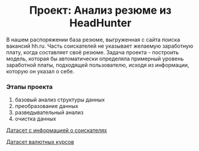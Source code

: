 # <center> Проект: Анализ резюме из HeadHunter

В нашем распоряжении база резюме, выгруженная с сайта поиска вакансий hh.ru. Часть соискателей не указывает желаемую заработную плату, когда составляет своё резюме.
Задача проекта - построить модель, которая бы автоматически определяла примерный уровень заработной платы, подходящей пользователю, исходя из информации, которую он указал о себе.

### Этапы проекта
  1. базовый анализ структуры данных
  2. преобразование данных
  3. разведывательный анализ
  4. очистка данных


[Датасет с информацией о соискателях](https://link-url-here.org](https://drive.google.com/file/d/1Kb78mAWYKcYlellTGhIjPI-bCcKbGuTn/view?usp=sharing)https://drive.google.com/file/d/1Kb78mAWYKcYlellTGhIjPI-bCcKbGuTn/view?usp=sharing)

[Датасет валютных курсов](https://link-url-here.org](https://drive.google.com/file/d/1Kb78mAWYKcYlellTGhIjPI-bCcKbGuTn/view?usp=sharing)https://drive.google.com/file/d/1Kb78mAWYKcYlellTGhIjPI-bCcKbGuTn/view?usp=sharing](https://lms.skillfactory.ru/asset-v1:SkillFactory+DST-3.0+28FEB2021+type@asset+block@ExchangeRates.zip)https://lms.skillfactory.ru/asset-v1:SkillFactory+DST-3.0+28FEB2021+type@asset+block@ExchangeRates.zip)

